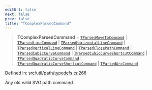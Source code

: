 ```yaml
---
editUrl: false
next: false
prev: false
title: "TComplexParsedCommand"
---
```


> **TComplexParsedCommand** = [`TParsedMoveToCommand`](/api/type-aliases/tparsedmovetocommand/) \| [`TParsedLineCommand`](/api/type-aliases/tparsedlinecommand/) \| [`TParsedHorizontalLineCommand`](/api/type-aliases/tparsedhorizontallinecommand/) \| [`TParsedVerticalLineCommand`](/api/type-aliases/tparsedverticallinecommand/) \| [`TParsedClosePathCommand`](/api/type-aliases/tparsedclosepathcommand/) \| [`TParsedCubicCurveCommand`](/api/type-aliases/tparsedcubiccurvecommand/) \| [`TParsedCubicCurveShortcutCommand`](/api/type-aliases/tparsedcubiccurveshortcutcommand/) \| [`TParsedQuadraticCurveCommand`](/api/type-aliases/tparsedquadraticcurvecommand/) \| [`TParsedQuadraticCurveShortcutCommand`](/api/type-aliases/tparsedquadraticcurveshortcutcommand/) \| [`TParsedArcCommand`](/api/type-aliases/tparsedarccommand/)

Defined in: [src/util/path/typedefs.ts:266](https://github.com/fabricjs/fabric.js/blob/e114448a1bce9b68a3e1bba337bc0c83a35c1aa5/src/util/path/typedefs.ts#L266)

Any old valid SVG path command
